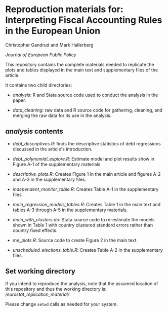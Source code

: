 # Reproduction materials for: Interpreting Fiscal Accounting Rules in the European Union

Christopher Gandrud and Mark Hallerberg

*Journal of European Public Policy*

This repository contains the complete materials needed to replicate the plots and tables displayed in the main text and supplementary files of the article.

It contains two child directories:

- *analysis*: R and Stata source code used to conduct the analysis in the paper.

- *data_cleaning*: raw data and R source code for gathering, cleaning, and merging the raw data for its use in the analysis.

## *analysis* contents

- *debt_descriptives.R*: finds the descriptive statistics of debt regressions discussed in the article's introduction.

- *debt_polynomial_explore.R*: Estimate model and plot results show in Figure A-1 of the supplementary materials.

- *descriptive_plots.R*: Creates Figure 1 in the main article and figures A-2 and A-3 in the supplementary files.

- *independent_monitor_table.R*: Creates Table A-1 in the supplementary files.

- *main_regression_models_tables.R*: Creates Table 1 in the main text and tables A-3 through A-5 in the supplementary materials.

- *main_with_clusters.do*: Stata source code to re-estimate the models shown in Table 1 with country clustered standard errors rather than country fixed effects.

- *me_plots.R*: Source code to create Figure 2 in the main text.

- *unscheduled_elections_table.R*: Creates Table A-2 in the supplementary files.


## Set working directory

If you intend to reproduce the analysis, note that the assumed location of this repository and thus the working directory is: */eurostat_replication_material/*.

Please change `setwd` calls as needed for your system.
